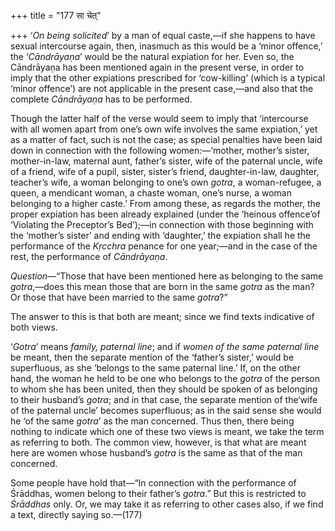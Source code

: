 +++
title = "177 सा चेत्"

+++
‘*On being solicited*’ by a man of equal caste,—if she happens to have
sexual intercourse again, then, inasmuch as this would be a ‘minor
offence,’ the ‘*Cāndrāyaṇa*’ would be the natural expiation for her.
Even so, the Cāndrāyaṇa has been mentioned again in the present verse,
in order to imply that the other expiations prescribed for ‘cow-killing’
(which is a typical ‘minor offence’) are not applicable in the present
case,—and also that the complete *Cāndrāyaṇa* has to be performed.

Though the latter half of the verse would seem to imply that
‘intercourse with all women apart from one’s own wife involves the same
expiation,’ yet as a matter of fact, such is not the case; as special
penalties have been laid down in connection with the following
women:—‘mother, mother’s sister, mother-in-law, maternal aunt, father’s
sister, wife of the paternal uncle, wife of a friend, wife of a pupil,
sister, sister’s friend, daughter-in-law, daughter, teacher’s wife, a
woman belonging to one’s own *gotra*, a woman-refugee, a queen, a
mendicant woman, a chaste woman, one’s nurse, a woman belonging to a
higher caste.’ From among these, as regards the mother, the proper
expiation has been already explained (under the ‘heinous offence’of
‘Violating the Preceptor’s Bed’);—in connection with those beginning
with the ‘mother’s sister’ and ending with ‘daughter,’ the expiation
shall he the performance of the *Kṛcchra* penance for one year;—and in
the case of the rest, the performance of *Cāndrāyaṇa*.

*Question*—“Those that have been mentioned here as belonging to the same
*gotra*,—does this mean those that are born in the same *gotra* as the
man? Or those that have been married to the same *gotra*?”

The answer to this is that both are meant; since we find texts
indicative of both views.

‘*Gotra*’ means *family, paternal line*; and if *women of the same
paternal line* be meant, then the separate mention of the ‘father’s
sister,’ would be superfluous, as she ‘belongs to the same paternal
line.’ If, on the other hand, the woman he held to be one who belongs to
the *gotra* of the person to whom she has been united, then they should
be spoken of as belonging to their husband’s *gotra*; and in that case,
the separate mention of the‘wife of the paternal uncle’ becomes
superfluous; as in the said sense she would he ‘of the same *gotra*’ as
the man concerned. Thus then, there being nothing to indicate which one
of these two views is meant, we take the term as referring to both. The
common view, however, is that what are meant here are women whose
husband’s *gotra* is the same as that of the man concerned.

Some people have hold that—“In connection with the performance of
Śrāddhas, women belong to their father’s *gotra*.” But this is
restricted to *Śrāddhas* only. Or, we may take it as referring to other
cases also, if we find a text, directly saying so.—(177)


